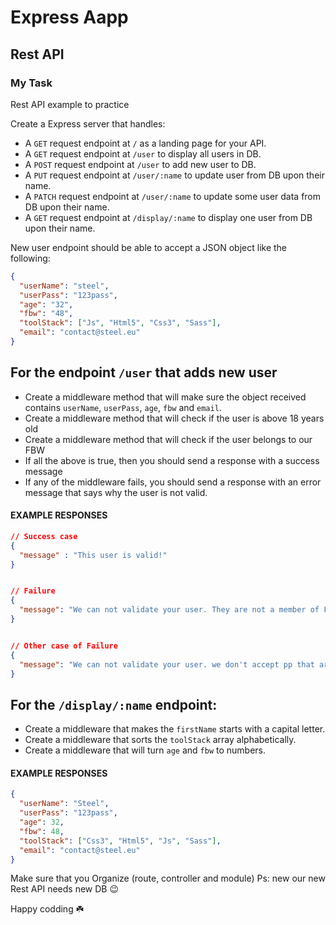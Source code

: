 # Express Aapp

## Rest API

### My Task

Rest API example to practice

Create a Express server that handles:

- A `GET` request endpoint at `/` as a landing page for your API.
- A `GET` request endpoint at `/user` to display all users in DB.
- A `POST` request endpoint at `/user` to add new user to DB.
- A `PUT` request endpoint at `/user/:name` to update user from DB upon their name.
- A `PATCH` request endpoint at `/user/:name` to update some user data from DB upon their name.
- A `GET` request endpoint at `/display/:name` to display one user from DB upon their name.

New user endpoint should be able to accept a JSON object like the following:

```json
{
  "userName": "steel",
  "userPass": "123pass",
  "age": "32",
  "fbw": "48",
  "toolStack": ["Js", "Html5", "Css3", "Sass"],
  "email": "contact@steel.eu"
}
```

## For the endpoint `/user` that adds new user

- Create a middleware method that will make sure the object received contains `userName`, `userPass`, `age`, `fbw` and `email`.
- Create a middleware method that will check if the user is above 18 years old
- Create a middleware method that will check if the user belongs to our FBW
- If all the above is true, then you should send a response with a success message
- If any of the middleware fails, you should send a response with an error message that says why the user is not valid.

#### EXAMPLE RESPONSES

```json
// Success case
{
  "message" : "This user is valid!"
}


// Failure
{
  "message": "We can not validate your user. They are not a member of FBW48"
}


// Other case of Failure
{
  "message": "We can not validate your user. we don't accept pp that are below 18 years of age"
}

```

## For the `/display/:name` endpoint:

- Create a middleware that makes the `firstName` starts with a capital letter.
- Create a middleware that sorts the `toolStack` array alphabetically.
- Create a middleware that will turn `age` and `fbw` to numbers.

#### EXAMPLE RESPONSES

```json
{
  "userName": "Steel",
  "userPass": "123pass",
  "age": 32,
  "fbw": 48,
  "toolStack": ["Css3", "Html5", "Js", "Sass"],
  "email": "contact@steel.eu"
}
```

Make sure that you Organize (route, controller and module)
Ps: new our new Rest API needs new DB 😉

Happy codding ☘️

